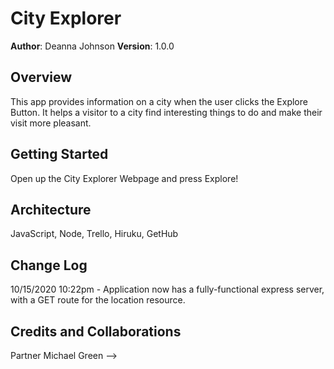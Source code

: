 # City Explorer

**Author**: Deanna Johnson
**Version**: 1.0.0 

## Overview
This app provides information on a city when the user clicks the Explore Button. It helps a visitor to a city find interesting things to do and make their visit more pleasant.

## Getting Started
Open up the City Explorer Webpage and press Explore!

## Architecture
JavaScript, Node, Trello, Hiruku, GetHub

## Change Log
10/15/2020 10:22pm - Application now has a fully-functional express server, with a GET route for the location resource.

## Credits and Collaborations
Partner Michael Green
-->
